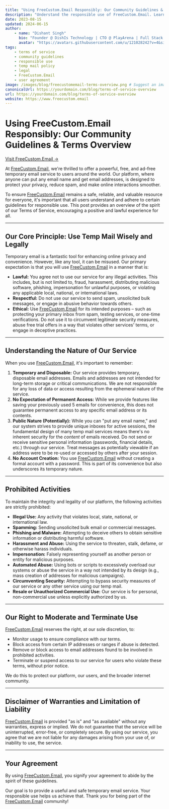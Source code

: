 ```yaml
---
title: "Using FreeCustom.Email Responsibly: Our Community Guidelines & Terms Overview"
description: "Understand the responsible use of FreeCustom.Email. Learn about our guidelines for using our temporary email service fairly, legally, and respectfully. This is an overview of our commitment to a safe platform."
date: 2023-08-15
updated: 2024-06-15
author:
    - name: "Dishant Singh"
      bio: "Founder @ DishIs Technology | CTO @ PlayArena | Full Stack & Python Developer | ML/ DL Developer | Problem Solver | Math & Science Teacher"
      avatar: "https://avatars.githubusercontent.com/u/121028242?v=4&size=64"
tags:
    - terms of service
    - community guidelines
    - responsible use
    - temp mail policy
    - legal
    - FreeCustom.Email
    - user agreement
image: /images/blog/freecustomemail-terms-overview.png # Suggest an image: handshake, scales of justice, community
canonicalUrl: https://yourdomain.com/blog/terms-of-service-overview
url: https://yourdomain.com/blog/terms-of-service-overview
website: https://www.freecustom.email
---
```


# Using FreeCustom.Email Responsibly: Our Community Guidelines & Terms Overview

[Visit FreeCustom.Email →](https://www.freecustom.email)

At [FreeCustom.Email](https://www.freecustom.email), we're thrilled to offer a powerful, free, and ad-free temporary email service to users around the world. Our platform, where anyone can put any email name and get email addresses, is designed to protect your privacy, reduce spam, and make online interactions smoother.

To ensure [FreeCustom.Email](https://www.freecustom.email) remains a safe, reliable, and valuable resource for everyone, it's important that all users understand and adhere to certain guidelines for responsible use. This post provides an overview of the spirit of our Terms of Service, encouraging a positive and lawful experience for all.

---

## Our Core Principle: Use Temp Mail Wisely and Legally

Temporary email is a fantastic tool for enhancing online privacy and convenience. However, like any tool, it can be misused. Our primary expectation is that you will use [FreeCustom.Email](https://www.freecustom.email) in a manner that is:

*   **Lawful:** You agree not to use our service for any illegal activities. This includes, but is not limited to, fraud, harassment, distributing malicious software, phishing, impersonation for unlawful purposes, or violating any applicable local, national, or international laws.
*   **Respectful:** Do not use our service to send spam, unsolicited bulk messages, or engage in abusive behavior towards others.
*   **Ethical:** Use [FreeCustom.Email](https://www.freecustom.email) for its intended purposes – such as protecting your primary inbox from spam, testing services, or one-time verifications. Do not use it to circumvent legitimate security measures, abuse free trial offers in a way that violates other services' terms, or engage in deceptive practices.

---

## Understanding the Nature of Our Service

When you use [FreeCustom.Email](https://www.freecustom.email), it's important to remember:

1.  **Temporary and Disposable:** Our service provides temporary, disposable email addresses. Emails and addresses are not intended for long-term storage or critical communications. We are not responsible for any loss of data or access resulting from the ephemeral nature of the service.
2.  **No Expectation of Permanent Access:** While we provide features like saving your previously used 5 emails for convenience, this does not guarantee permanent access to any specific email address or its contents.
3.  **Public Nature (Potentially):** While you can "put any email name," and our system strives to provide unique inboxes for active sessions, the fundamental design of many temp mail services means there's no inherent security for the *content* of emails received. Do not send or receive sensitive personal information (passwords, financial details, etc.) through our service. Treat messages as potentially viewable if an address were to be re-used or accessed by others after your session.
4.  **No Account Creation:** You use [FreeCustom.Email](https://www.freecustom.email) without creating a formal account with a password. This is part of its convenience but also underscores its temporary nature.

---

## Prohibited Activities

To maintain the integrity and legality of our platform, the following activities are strictly prohibited:

*   **Illegal Use:** Any activity that violates local, state, national, or international law.
*   **Spamming:** Sending unsolicited bulk email or commercial messages.
*   **Phishing and Malware:** Attempting to deceive others to obtain sensitive information or distributing harmful software.
*   **Harassment and Abuse:** Using the service to threaten, stalk, defame, or otherwise harass individuals.
*   **Impersonation:** Falsely representing yourself as another person or entity for malicious purposes.
*   **Automated Abuse:** Using bots or scripts to excessively overload our systems or abuse the service in a way not intended by its design (e.g., mass creation of addresses for malicious campaigns).
*   **Circumventing Security:** Attempting to bypass security measures of our service or any other service using our temp mail.
*   **Resale or Unauthorized Commercial Use:** Our service is for personal, non-commercial use unless explicitly authorized by us.

---

## Our Right to Moderate and Terminate Use

[FreeCustom.Email](https://www.freecustom.email) reserves the right, at our sole discretion, to:

*   Monitor usage to ensure compliance with our terms.
*   Block access from certain IP addresses or ranges if abuse is detected.
*   Remove or block access to email addresses found to be involved in prohibited activities.
*   Terminate or suspend access to our service for users who violate these terms, without prior notice.

We do this to protect our platform, our users, and the broader internet community.

---

## Disclaimer of Warranties and Limitation of Liability

[FreeCustom.Email](https://www.freecustom.email) is provided "as is" and "as available" without any warranties, express or implied. We do not guarantee that the service will be uninterrupted, error-free, or completely secure. By using our service, you agree that we are not liable for any damages arising from your use of, or inability to use, the service.

---

## Your Agreement

By using [FreeCustom.Email](https://www.freecustom.email), you signify your agreement to abide by the spirit of these guidelines.

Our goal is to provide a useful and safe temporary email service. Your responsible use helps us achieve that. Thank you for being part of the [FreeCustom.Email](https://www.freecustom.email) community!
